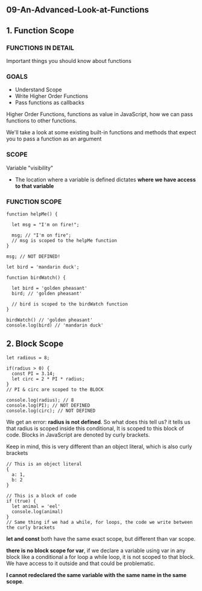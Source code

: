 ## 09-An-Advanced-Look-at-Functions

## 1. Function Scope

### FUNCTIONS IN DETAIL

Important things you should know about functions

### GOALS

- Understand Scope
- Write Higher Order Functions
- Pass functions as callbacks

Higher Order Functions, functions as value in JavaScript, how we can pass functions to other functions.

We'll take a look at some existing built-in functions and methods that expect you to pass a function as an argument

### SCOPE

Variable "visibility"

- The location where a variable is defined dictates **where we have access to that variable**

### FUNCTION SCOPE

```
function helpMe() {

  let msg = "I'm on fire!";

  msg; // "I'm on fire";
  // msg is scoped to the helpMe function
}

msg; // NOT DEFINED!
```

```
let bird = 'mandarin duck';

function birdWatch() {

  let bird = 'golden pheasant'
  bird; // 'golden pheasant'

  // bird is scoped to the birdWatch function
}

birdWatch() // 'golden pheasant'
console.log(bird) // 'mandarin duck'
```


## 2. Block Scope

```
let radious = 8;

if(radius > 0) {
  const PI = 3.14;
  let circ = 2 * PI * radius;
}
// PI & circ are scoped to the BLOCK

console.log(radius); // 8
console.log(PI); // NOT DEFINED
console.log(circ); // NOT DEFINED
```

We get an error: **radius is not defined**. So what does this tell us? it tells us that radius is scoped inside this conditional, It is scoped to this block of code. Blocks in JavaScript are denoted by curly brackets.

Keep in mind, this is very different than an object literal, which is also curly brackets
```
// This is an object literal
{
  a: 1,
  b: 2
}

// This is a block of code
if (true) {
  let animal = 'eel'
  console.log(animal)
}
// Same thing if we had a while, for loops, the code we write between the curly brackets
```

**let and const** both have the same exact scope, but different than var scope.

**there is no block scope for var**, if we declare a variable using var in any block like a conditional a for loop a while loop, it is not scoped to that block. We have access to it outside and that could be problematic.


**I cannot redeclared the same variable with the same name in the same scope**.
